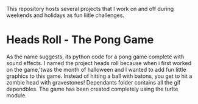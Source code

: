 This repository hosts several projects that I work on and off during weekends and holidays as fun liitle challenges.

# Heads Roll - The Pong Game
As the name suggests, its python code for a pong game complete with sound effects. I named the project heads roll because when i first worked on the game,'twas the month of halloween and I wanted to add fun little graphics to this game. Instead of hitting a ball with batons, you get to hit a zombie head with gravestones! Dependants folder contains all the gif dependbles. The game has been created completely using the turlte module.
